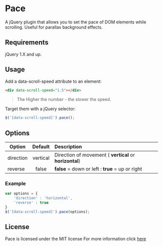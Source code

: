 # Pace
A jQuery plugin that allows you to set the pace of DOM elements while scrolling. Useful for parallax background effects.

## Requirements
jQuery 1.X and up.

## Usage

Add a data-scroll-speed attribute to an element:

```html
<div data-scroll-speed="1.5"></div>
```
> The Higher the number - the slower the speed.

Target them with a jQuery selector:

```javascript
$('[data-scroll-speed]').pace();
```

## Options

| Option        | Default       | Description                                             |
| ------------- |:-------------:| :------------------------------------------------------ |
| direction     | vertical      | Direction of movement ( **vertical** or **horizontal**) |
| reverse       | false         | **false** = down or left : **true** = up or right       |

### Example

```javascript
var options = {
    'direction' : 'horizontal',
    'reverse' : true
}
$('[data-scroll-speed]').pace(options);
```

## License
Pace is licensed under the MIT license
For more information click [here](https://github.com/Phil-Wood/Pace/blob/master/LICENSE)
